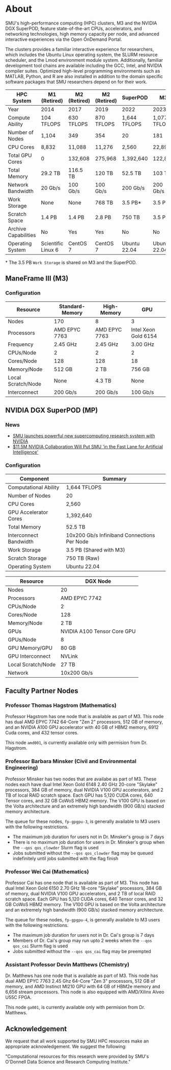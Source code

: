 # About

SMU's high-performance computing (HPC) clusters, M3 and the NVIDIA DGX
SuperPOD, feature state-of-the-art CPUs, accelerators, and networking
technologies, high memory capacity per node, and advanced interactive
experiences via the Open OnDemand Portal.

The clusters provides a familiar interactive experience for researchers,
which includes the Ubuntu Linux operating system, the SLURM resource
scheduler, and the Lmod environment module system. Additionally,
familiar development tool chains are available including the GCC, Intel,
and NVIDIA compiler suites. Optimized high-level programming environments
such as MATLAB, Python, and R are also installed in addition to the
domain specific software packages that SMU researchers depend on for
their work.

| HPC System           | M1 (Retired)       | M2 (Retired) | M2 (Retired) | SuperPOD     | M3           |
|----------------------|--------------------|--------------|--------------|--------------| -------------|
| Year                 | 2014               | 2017         | 2019         | 2022         | 2023         |
| Compute Ability      | 104 TFLOPS         | 630 TFLOPS   | 870 TFLOPS   | 1,644 TFLOPS | 1,077 TFLOPS |
| Number of Nodes      | 1,104              | 349          | 354          | 20           | 181          |
| CPU Cores            | 8,832              | 11,088       | 11,276       | 2,560        | 22,892       |
| Total GPU Cores      | 0                  | 132,608      | 275,968      | 1,392,640    | 122,880      |
| Total Memory         | 29.2 TB            | 116.5 TB     | 120 TB       | 52.5 TB      | 103 TB       |
| Network Bandwidth    | 20 Gb/s            | 100 Gb/s     | 100 Gb/s     | 200 Gb/s     | 200 Gb/s     |
| Work Storage         | None               | None         | 768 TB       | 3.5 PB*      | 3.5 PB*      |
| Scratch Space        | 1.4 PB             | 1.4 PB       | 2.8 PB       | 750 TB       | 3.5 PB       |
| Archive Capabilities | No                 | Yes          | Yes          | No           | No           |
| Operating System     | Scientific Linux 6 | CentOS 7     | CentOS 7     | Ubuntu 22.04 | Ubuntu 22.04 |

\* The 3.5 PB `Work Storage` is shared on M3 and the SuperPOD.

## ManeFrame III (M3)

### Configuration

| Resource           | Standard-Memory | High-Memory   | GPU                  |
|--------------------|-----------------|---------------|----------------------|
| Nodes              | 170             | 8             | 3                    |
| Processors         | AMD EPYC 7763   | AMD EPYC 7763 | Intel Xeon Gold 6154 |
| Frequency          | 2.45 GHz        | 2.45 GHz      | 3.00 GHz             |
| CPUs/Node          | 2               | 2             | 2                    |
| Cores/Node         | 128             | 128           | 18                   |
| Memory/Node        | 512 GB          | 2 TB          | 756 GB               |
| Local Scratch/Node | None            | 4.3 TB        | None                 |
| Interconnect       | 200 Gb/s        | 200 Gb/s      | 100 Gb/s             |

## NVIDIA DGX SuperPOD (MP)

### News

* [SMU launches powerful new supercomputing research system with NVIDIA](https://www.smu.edu/News/2021/Featured-News/smu-launches-powerful-new-supercomputing-research-system-with-nvidia)
* [$11.5M NVIDIA Collaboration Will Put SMU 'in the Fast Lane for Artificial Intelligence'](https://dallasinnovates.com/11-5m-nvidia-collaboration-will-put-smu-in-the-fast-lane-for-artificial-intelligence/)

### Configuration

| Component              | Summary                                     |
|------------------------|---------------------------------------------|
| Computational Ability  | 1,644 TFLOPS                                |
| Number of Nodes        | 20                                          |
| CPU Cores              | 2,560                                       |
| GPU Accelerator Cores  | 1,392,640                                   |
| Total Memory           | 52.5 TB                                     |
| Interconnect Bandwidth | 10x200 Gb/s Infiniband Connections Per Node |
| Work Storage           | 3.5 PB (Shared with M3)                     |
| Scratch Storage        | 750 TB (Raw)                                |
| Operating System       | Ubuntu 22.04                                |

| Resource           | DGX Node                    |
|--------------------|-----------------------------|
| Nodes              | 20                          |
| Processors         | AMD EPYC 7742               |
| CPUs/Node          | 2                           |
| Cores/Node         | 128                         |
| Memory/Node        | 2 TB                        |
| GPUs               | NVIDIA A100 Tensor Core GPU |
| GPUs/Node          | 8                           |
| GPU Memory/GPU     | 80 GB                       |
| GPU Interconnect   | NVLink                      |
| Local Scratch/Node | 27 TB                       |
| Network            | 10x200 Gb/s                 |

## Faculty Partner Nodes

### Professor Thomas Hagstrom (Mathematics)

Professor Hagstrom has one node that is available as part of M3. This
node has dual  AMD EPYC 7742 64-Core \"Zen 2\"
processors, 512 GB of memory, and an NVIDIA A100 GPU accelerator with 
40 GB of HBM2 memory, 6912 Cuda cores, and 432 tensor cores. 

This node `amd001`, is currently available only with permision
from Dr. Hagstrom.

### Professor Barbara Minsker (Civil and Environmental Engineering)

Professor Minsker has two nodes that are availabe as part of M3. These
nodes each have dual Intel Xeon Gold 6148 2.40 GHz 20-core \"Skylake\"
processors, 384 GB of memory, dual NVIDIA V100 GPU accelerators, and 2
TB of local RAID scratch space. Each GPU has 5,120 CUDA cores, 640
Tensor cores, and 32 GB CoWoS HBM2 memory. The V100 GPU is based on the
Volta architecture and an extremely high bandwidth (900 GB/s) stacked
memory architecture.

The queue for these nodes, `fp-gpgpu-3`, is generally available to M3
users with the following restrictions.

-   The maximum job duration for users not in Dr. Minsker\'s group is 7 days
-   There is no maximum job duration for users in Dr. Minsker\'s group
    when the `--qos qos_clowder` Slurm flag is used
-   Jobs submitted without the `--qos qos_clowder` flag may be queued
    indefinitely until jobs submitted with the flag finish

### Professor Wei Cai (Mathematics)

Professor Cai has one node that is available as part of M3. This node
has dual Intel Xeon Gold 6150 2.70 GHz 18-core \"Skylake\"
processors, 384 GB of memory, dual NVIDIA V100 GPU accelerators, and 2
TB of local RAID scratch space. Each GPU has 5,120 CUDA cores, 640
Tensor cores, and 32 GB CoWoS HBM2 memory. The V100 GPU is based on the
Volta architecture and an extremely high bandwidth (900 GB/s) stacked
memory architecture.

The queue for these nodes, `fp-gpgpu-4`, is generally available to M3
users with the following restrictions.

-   The maximum job duration for users not in Dr. Cai\'s group is 7
    days
-   Members of Dr. Cai\'s group may run upto 2 weeks
    when the `--qos qos_cai` Slurm flag is used
-   Jobs submitted without the `--qos qos_cai` flag may be preempted

### Assistant Professor Devin Matthews (Chemistry)

Dr. Matthews has one node that is available as part of M3. This node has
dual AMD EPYC 7763 2.45 Ghz 64-Core \"Zen 3\" processors, 512 GB of memory,
and AMD Instinct MI210 GPU with 64 GB of HBM2e memory and 6,656 stream processors.
This node is also equipped with AMD/Xilinx Alveo U55C FPGA.

This node `ga001`, is currently available only with permision
from Dr. Matthews. 

## Acknowledgement

We request that all work supported by SMU HPC resources make an appropriate acknowledgement.
We suggest the following: 

\"Computational resources for this research were
provided by SMU\'s O\'Donnell Data Science and Research Computing Institute.\"

